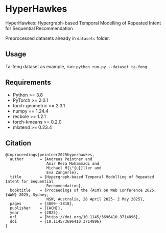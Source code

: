 # HyperHawkes
HyperHawkes: Hypergraph-based Temporal Modelling of Repeated Intent for Sequential Recommendation

Preprocessed datasets already in `datasets` folder. 

## Usage
Ta-feng dataset as example, run:
    ```
    python run.py --dataset ta-feng
    ```

## Requirements
- Python >= 3.8
- PyTorch >= 2.0.1
- torch-geometric >= 2.3.1
- numpy == 1.24.4
- recbole >= 1.2.1
- torch-kmeans >= 0.2.0
- mlxtend >= 0.23.4

## Citation
```
@inproceedings{peintner2025hyperhawkes,
  author       = {Andreas Peintner and
                  Amir Reza Mohammadi and
                  Michael M{\"{u}}ller and
                  Eva Zangerle},
  title        = {Hypergraph-based Temporal Modelling of Repeated Intent for Sequential
                  Recommendation},
  booktitle    = {Proceedings of the {ACM} on Web Conference 2025, {WWW} 2025, Sydney,
                  NSW, Australia, 28 April 2025- 2 May 2025},
  pages        = {3809--3818},
  publisher    = {{ACM}},
  year         = {2025},
  url          = {https://doi.org/10.1145/3696410.3714896},
  doi          = {10.1145/3696410.3714896}
}
```
